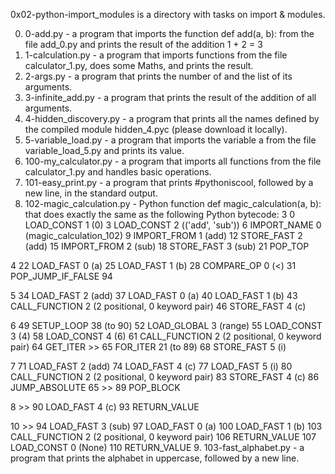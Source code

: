 0x02-python-import_modules is a directory with tasks on import & modules.

0. 0-add.py - a program that imports the function def add(a, b): from the file add_0.py and prints the result of the addition 1 + 2 = 3
1. 1-calculation.py - a program that imports functions from the file calculator_1.py, does some Maths, and prints the result.
2. 2-args.py - a program that prints the number of and the list of its arguments.
3. 3-infinite_add.py - a program that prints the result of the addition of all arguments.
4. 4-hidden_discovery.py - a program that prints all the names defined by the compiled module hidden_4.pyc (please download it locally).
5. 5-variable_load.py - a program that imports the variable a from the file variable_load_5.py and prints its value.
6. 100-my_calculator.py - a program that imports all functions from the file calculator_1.py and handles basic operations.
7. 101-easy_print.py - a program that prints #pythoniscool, followed by a new line, in the standard output.
8. 102-magic_calculation.py -  Python function def magic_calculation(a, b): that does exactly the same as the following Python bytecode:
                                 3           0 LOAD_CONST               1 (0)
              3 LOAD_CONST               2 (('add', 'sub'))
              6 IMPORT_NAME              0 (magic_calculation_102)
              9 IMPORT_FROM              1 (add)
             12 STORE_FAST               2 (add)
             15 IMPORT_FROM              2 (sub)
             18 STORE_FAST               3 (sub)
             21 POP_TOP

  4          22 LOAD_FAST                0 (a)
             25 LOAD_FAST                1 (b)
             28 COMPARE_OP               0 (<)
             31 POP_JUMP_IF_FALSE       94

  5          34 LOAD_FAST                2 (add)
             37 LOAD_FAST                0 (a)
             40 LOAD_FAST                1 (b)
             43 CALL_FUNCTION            2 (2 positional, 0 keyword pair)
             46 STORE_FAST               4 (c)

  6          49 SETUP_LOOP              38 (to 90)
             52 LOAD_GLOBAL              3 (range)
             55 LOAD_CONST               3 (4)
             58 LOAD_CONST               4 (6)
             61 CALL_FUNCTION            2 (2 positional, 0 keyword pair)
             64 GET_ITER
        >>   65 FOR_ITER                21 (to 89)
             68 STORE_FAST               5 (i)

  7          71 LOAD_FAST                2 (add)
             74 LOAD_FAST                4 (c)
             77 LOAD_FAST                5 (i)
             80 CALL_FUNCTION            2 (2 positional, 0 keyword pair)
             83 STORE_FAST               4 (c)
             86 JUMP_ABSOLUTE           65
        >>   89 POP_BLOCK

  8     >>   90 LOAD_FAST                4 (c)
             93 RETURN_VALUE

 10     >>   94 LOAD_FAST                3 (sub)
             97 LOAD_FAST                0 (a)
            100 LOAD_FAST                1 (b)
            103 CALL_FUNCTION            2 (2 positional, 0 keyword pair)
            106 RETURN_VALUE
            107 LOAD_CONST               0 (None)
            110 RETURN_VALUE
9. 103-fast_alphabet.py - a program that prints the alphabet in uppercase, followed by a new line.
